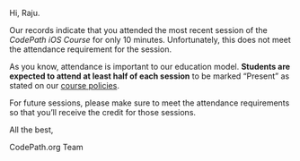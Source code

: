Hi, Raju.

Our records indicate that you attended the most recent session of the *CodePath iOS Course* for only 10 minutes. Unfortunately, this does not meet the attendance requirement for the session.  

As you know, attendance is important to our education model. **Students are expected to attend at least half of each session** to be marked “Present” as stated on our [course policies](https://courses.codepath.org/snippets/ios_university/policies_remote_fall19).

For future sessions, please make sure to meet the attendance requirements so that you’ll receive the credit for those sessions.

All the best,

CodePath&#46;org Team
